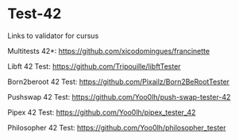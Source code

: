 # Test-42
Links to validator for cursus

Multitests 42*:
  https://github.com/xicodomingues/francinette

Libft 42 Test:
  https://github.com/Tripouille/libftTester

Born2beroot 42 Test:
  https://github.com/Pixailz/Born2BeRootTester

Pushswap 42 Test:
  https://github.com/Yoo0lh/push-swap-tester-42
  
Pipex 42 Test:
  https://github.com/Yoo0lh/pipex_tester_42

Philosopher 42 Test:
  https://github.com/Yoo0lh/philosopher_tester
